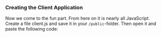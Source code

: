 ### Creating the Client Application

Now we come to the fun part. From here on it is nearly all JavaScript. Create a file client.js and save it in your `/public`-folder. Then open it and paste the following code:

